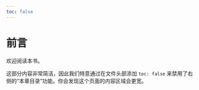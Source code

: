 ```yaml
---
toc: false
---
```

# 前言

欢迎阅读本书。

这部分内容非常简洁，因此我们特意通过在文件头部添加 `toc: false` 来禁用了右侧的“本章目录”功能。你会发现这个页面的内容区域会更宽。